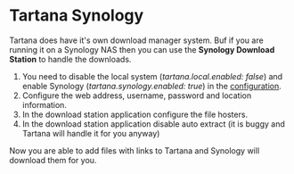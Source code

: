 # Tartana Synology

Tartana does have it's own download manager system. Buf if you are running it on a Synology NAS then you can use the **Synology Download Station** to handle the downloads.

1. You need to disable the local system (*tartana.local.enabled: false*) and enable Synology (*tartana.synology.enabled: true*) in the [configuration](configuration.md).
2. Configure the web address, username, password and location information.
3. In the download station application configure the file hosters.
4. In the download station application disable auto extract (it is buggy and Tartana will handle it for you anyway)

Now you are able to add files with links to Tartana and Synology will download them for you.